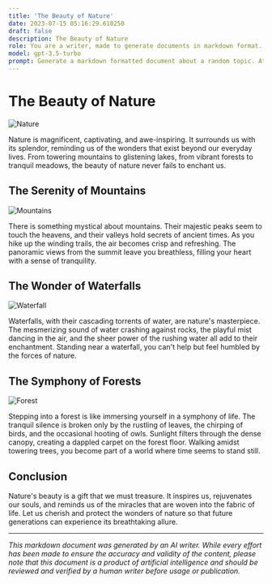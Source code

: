 ```yaml
---
title: 'The Beauty of Nature'
date: 2023-07-15 05:16:29.610250
draft: false
description: The Beauty of Nature
role: You are a writer, made to generate documents in markdown format. It is very important that all of the documents you generate are in valid markdown format.
model: gpt-3.5-turbo
prompt: Generate a markdown formatted document about a random topic. At the bottom, include a disclaimer explaining that the document was generated by you. The first line of the document should be the title. Make sure that the entire document is in proper markdown format, using a mix of various tags to make the document visually appealing.
---
```


# The Beauty of Nature

![Nature](https://images.unsplash.com/photo-1519681393784-d120267933ba)

Nature is magnificent, captivating, and awe-inspiring. It surrounds us with its splendor, reminding us of the wonders that exist beyond our everyday lives. From towering mountains to glistening lakes, from vibrant forests to tranquil meadows, the beauty of nature never fails to enchant us.

## The Serenity of Mountains

![Mountains](https://images.unsplash.com/photo-1505752119563-3f4aec98f2ed)

There is something mystical about mountains. Their majestic peaks seem to touch the heavens, and their valleys hold secrets of ancient times. As you hike up the winding trails, the air becomes crisp and refreshing. The panoramic views from the summit leave you breathless, filling your heart with a sense of tranquility.

## The Wonder of Waterfalls

![Waterfall](https://images.unsplash.com/photo-1464412435802-b33ffbe7a0e3)

Waterfalls, with their cascading torrents of water, are nature's masterpiece. The mesmerizing sound of water crashing against rocks, the playful mist dancing in the air, and the sheer power of the rushing water all add to their enchantment. Standing near a waterfall, you can't help but feel humbled by the forces of nature.

## The Symphony of Forests

![Forest](https://images.unsplash.com/photo-1529626455594-4ff0802cfb2b)

Stepping into a forest is like immersing yourself in a symphony of life. The tranquil silence is broken only by the rustling of leaves, the chirping of birds, and the occasional hooting of owls. Sunlight filters through the dense canopy, creating a dappled carpet on the forest floor. Walking amidst towering trees, you become part of a world where time seems to stand still.

## Conclusion

Nature's beauty is a gift that we must treasure. It inspires us, rejuvenates our souls, and reminds us of the miracles that are woven into the fabric of life. Let us cherish and protect the wonders of nature so that future generations can experience its breathtaking allure.

---

*This markdown document was generated by an AI writer. While every effort has been made to ensure the accuracy and validity of the content, please note that this document is a product of artificial intelligence and should be reviewed and verified by a human writer before usage or publication.*